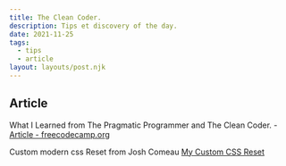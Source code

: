 ```yaml
---
title: The Clean Coder.
description: Tips et discovery of the day.
date: 2021-11-25
tags:
  - tips
  - article
layout: layouts/post.njk
---
```


## Article

What I Learned from The Pragmatic Programmer and The Clean Coder. - [Article - freecodecamp.org](https://www.freecodecamp.org/news/lessons-learned-from-the-pragmatic-programmer-and-the-clean-coder/)

Custom modern css Reset from Josh Comeau [My Custom CSS Reset](https://www.joshwcomeau.com/css/custom-css-reset/)